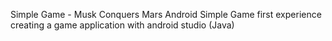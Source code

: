 Simple Game - Musk Conquers Mars
Android Simple Game
first experience creating a game application with android studio (Java)
